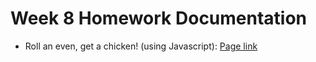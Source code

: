 # Week 8 Homework Documentation
- Roll an even, get a chicken! (using Javascript): [Page link](index.html)